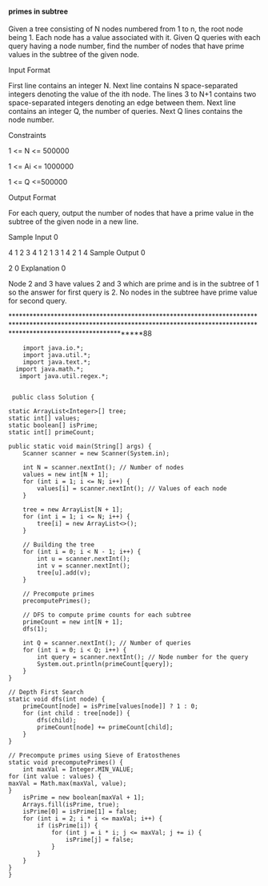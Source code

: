 #### primes in subtree


Given a tree consisting of N nodes numbered from 1 to n, the root node being 1. Each node has a value associated with it. Given Q queries with each query having a node number, find the number of nodes that have prime values in the subtree of the given node.

Input Format

First line contains an integer N. Next line contains N space-separated integers denoting the value of the ith node. The lines 3 to N+1 contains two space-separated integers denoting an edge between them. Next line contains an integer Q, the number of queries. Next Q lines contains the node number.

Constraints

1 <= N <= 500000

1 <= Ai <= 1000000

1 <= Q <=500000

Output Format

For each query, output the number of nodes that have a prime value in the subtree of the given node in a new line.

Sample Input 0

4
1 2 3 4
1 2
1 3
1 4
2
1
4
Sample Output 0

2
0
Explanation 0

Node 2 and 3 have values 2 and 3 which are prime and is in the subtree of 1 so the answer for first query is 2. No nodes in the subtree have prime value for second query.

***********************************************************************************************************************************************************************************88

        import java.io.*;
        import java.util.*;
        import java.text.*;
      import java.math.*;
       import java.util.regex.*;


     public class Solution {
    
    static ArrayList<Integer>[] tree;
    static int[] values;
    static boolean[] isPrime;
    static int[] primeCount;
    
    public static void main(String[] args) {
        Scanner scanner = new Scanner(System.in);
        
        int N = scanner.nextInt(); // Number of nodes
        values = new int[N + 1];
        for (int i = 1; i <= N; i++) {
            values[i] = scanner.nextInt(); // Values of each node
        }
        
        tree = new ArrayList[N + 1];
        for (int i = 1; i <= N; i++) {
            tree[i] = new ArrayList<>();
        }
        
        // Building the tree
        for (int i = 0; i < N - 1; i++) {
            int u = scanner.nextInt();
            int v = scanner.nextInt();
            tree[u].add(v);
        }
        
        // Precompute primes
        precomputePrimes();
        
        // DFS to compute prime counts for each subtree
        primeCount = new int[N + 1];
        dfs(1);
        
        int Q = scanner.nextInt(); // Number of queries
        for (int i = 0; i < Q; i++) {
            int query = scanner.nextInt(); // Node number for the query
            System.out.println(primeCount[query]);
        }
    }
    
    // Depth First Search
    static void dfs(int node) {
        primeCount[node] = isPrime[values[node]] ? 1 : 0;
        for (int child : tree[node]) {
            dfs(child);
            primeCount[node] += primeCount[child];
        }
    }
    
    // Precompute primes using Sieve of Eratosthenes
    static void precomputePrimes() {
        int maxVal = Integer.MIN_VALUE;
    for (int value : values) {
    maxVal = Math.max(maxVal, value);
    }
        isPrime = new boolean[maxVal + 1];
        Arrays.fill(isPrime, true);
        isPrime[0] = isPrime[1] = false;
        for (int i = 2; i * i <= maxVal; i++) {
            if (isPrime[i]) {
                for (int j = i * i; j <= maxVal; j += i) {
                    isPrime[j] = false;
                }
            }
        }
    }
    }
